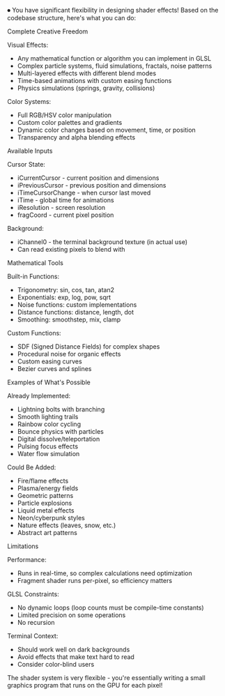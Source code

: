 ⏺ You have significant flexibility in designing shader effects! Based on the codebase
structure, here's what you can do:

Complete Creative Freedom

Visual Effects:

- Any mathematical function or algorithm you can implement in GLSL
- Complex particle systems, fluid simulations, fractals, noise patterns
- Multi-layered effects with different blend modes
- Time-based animations with custom easing functions
- Physics simulations (springs, gravity, collisions)

Color Systems:

- Full RGB/HSV color manipulation
- Custom color palettes and gradients
- Dynamic color changes based on movement, time, or position
- Transparency and alpha blending effects

Available Inputs

Cursor State:

- iCurrentCursor - current position and dimensions
- iPreviousCursor - previous position and dimensions
- iTimeCursorChange - when cursor last moved
- iTime - global time for animations
- iResolution - screen resolution
- fragCoord - current pixel position

Background:

- iChannel0 - the terminal background texture (in actual use)
- Can read existing pixels to blend with

Mathematical Tools

Built-in Functions:

- Trigonometry: sin, cos, tan, atan2
- Exponentials: exp, log, pow, sqrt
- Noise functions: custom implementations
- Distance functions: distance, length, dot
- Smoothing: smoothstep, mix, clamp

Custom Functions:

- SDF (Signed Distance Fields) for complex shapes
- Procedural noise for organic effects
- Custom easing curves
- Bezier curves and splines

Examples of What's Possible

Already Implemented:

- Lightning bolts with branching
- Smooth lighting trails
- Rainbow color cycling
- Bounce physics with particles
- Digital dissolve/teleportation
- Pulsing focus effects
- Water flow simulation

Could Be Added:

- Fire/flame effects
- Plasma/energy fields
- Geometric patterns
- Particle explosions
- Liquid metal effects
- Neon/cyberpunk styles
- Nature effects (leaves, snow, etc.)
- Abstract art patterns

Limitations

Performance:

- Runs in real-time, so complex calculations need optimization
- Fragment shader runs per-pixel, so efficiency matters

GLSL Constraints:

- No dynamic loops (loop counts must be compile-time constants)
- Limited precision on some operations
- No recursion

Terminal Context:

- Should work well on dark backgrounds
- Avoid effects that make text hard to read
- Consider color-blind users

The shader system is very flexible - you're essentially writing a small graphics program that
runs on the GPU for each pixel!
